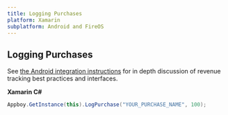 ```yaml
---
title: Logging Purchases
platform: Xamarin
subplatform: Android and FireOS
---
```

## Logging Purchases

See [the Android integration instructions][1] for in depth discussion of revenue tracking best practices and interfaces.

**Xamarin C#**

```csharp
Appboy.GetInstance(this).LogPurchase("YOUR_PURCHASE_NAME", 100);
```

[1]: /Android/#logging-purchases "Android Instructions"
